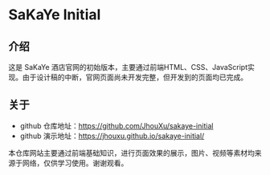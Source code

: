 # SaKaYe Initial

## 介绍

这是 SaKaYe 酒店官网的初始版本，主要通过前端HTML、CSS、JavaScript实现。由于设计稿的中断，官网页面尚未开发完整，但开发到的页面均已完成。

## 关于

- github 仓库地址：https://github.com/JhouXu/sakaye-initial
- github 演示地址：https://jhouxu.github.io/sakaye-initial/

本仓库网站主要通过前端基础知识，进行页面效果的展示，图片、视频等素材均来源于网络，仅供学习使用。谢谢观看。
